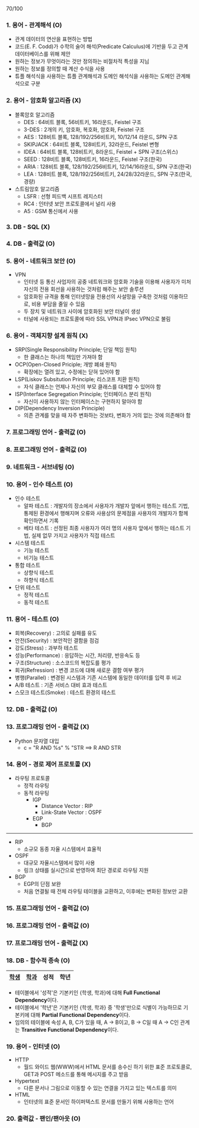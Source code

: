 70/100
### 1. 용어 - 관계해석 (O)
- 관계 데이터의 연산을 표현하는 방법
- 코드(E. F. Codd)가 수학의 술어 해석(Predicate Calculus)에 기반을 두고 관계 데이터베이스를 위해 제안
- 원하는 정보가 무엇이라는 것만 정의하는 비절차적 특성을 지님
- 원하는 정보를 정의할 때 계산 수식을 사용
- 튜플 해석식을 사용하는 튜플 관계해석과 도메인 해석식을 사용하는 도메인 관계해석으로 구분

### 2. 용어 - 암호화 알고리즘 (X)
- 블록암호 알고리즘
    - DES : 64비트 블록, 56비트키, 16라운드, Feistel 구조
    - 3-DES : 2개의 키, 암호화, 복호화, 암호화, Feistel 구조
    - AES : 128비트 블록, 128/192/256비트키, 10/12/14 라운드, SPN 구조
    - SKIPJACK : 64비트 블록, 128비트키, 32라운드, Feistel 변형
    - IDEA : 64비트 블록, 128비트키, 8라운드, Feistel + SPN 구조(스위스)
    - SEED : 128비트 블록, 128비트키, 16라운드, Feistel 구조(한국)
    - ARIA : 128비트 블록, 128/192/256비트키, 12/14/16라운드, SPN 구조(한국)
    - LEA : 128비트 블록, 128/192/256비트키, 24/28/32라운드, SPN 구조(한국, 경량)
- 스트림암호 알고리즘
    - LSFR : 선형 피드백 시프트 레지스터
    - RC4 : 인터넷 보안 프로토콜에서 널리 사용
    - A5 : GSM 통신에서 사용

### 3. DB - SQL (X)

### 4. DB - 출력값 (O)

### 5. 용어 - 네트워크 보안 (O)
- VPN
    - 인터넷 등 통신 사업자의 공중 네트워크와 암호화 기술을 이용해 사용자가 미처 자신의 전용 회선을 사용하는 것처럼 해주는 보안 솔루션
    - 암호화된 규격을 통해 인터넷망을 전용선의 사설망을 구축한 것처럼 이용하므로, 비용 부담을 줄일 수 있음
    - 두 장치 및 네트워크 사이에 암호화된 보안 터널이 생성
    - 터널에 사용되는 프로토콜에 따라 SSL VPN과 IPsec VPN으로 불림

### 6. 용어 - 객체지향 설계 원칙 (X)
- SRP(Single Responsibility Principle; 단일 책임 원칙)
    - 한 클래스는 하나의 책임만 가져야 함
- OCP(Open-Closed Priciple; 개방 폐쇄 원칙)
    - 확장에는 열려 있고, 수정에는 닫혀 있어야 함
- LSP(Liskov Subsitution Principle; 리스코프 치환 원칙)
    - 자식 클래스는 언제나 자신의 부모 클래스를 대체할 수 있어야 함
- ISP(Interface Segregation Principle; 인터페이스 분리 원칙)
    - 자신이 사용하지 않는 인터페이스는 구현하지 말아야 함
- DIP(Dependency Inversion Principle)
    - 의존 관계를 맞을 때 자주 변화하는 것보타, 변화가 거의 없는 것에 의존해야 함

### 7. 프로그래밍 언어 - 출력값 (O)

### 8. 프로그래밍 언어 - 출력값 (O)

### 9. 네트워크 - 서브네팅 (O)

### 10. 용어 - 인수 테스트 (O)
- 인수 테스트
    - 알파 테스트 : 개발자의 장소에서 사용자가 개발자 앞에서 행하는 테스트 기법, 통제된 환경에서 행해지며 오류와 사용상의 문제점을 사용자의 개발자가 함께 확인하면서 기록
    - 베타 테스트 : 선정된 최종 사용자가 여러 명의 사용자 앞에서 행하는 테스트 기법, 실제 없무 가지고 사용자가 직접 테스트
- 시스템 테스트
    - 기능 테스트
    - 비기능 테스트
- 통합 테스트
    - 상향식 테스트
    - 하향식 테스트
- 단위 테스트
    - 정적 테스트
    - 동적 테스트

### 11. 용어 - 테스트 (O)
- 회복(Recovery) : 고의로 실패를 유도
- 안전(Security) : 보안적인 결함을 점검
- 강도(Stress) : 과부하 테스트
- 성능(Performance) : 응답하는 시간, 처리량, 반응속도 등
- 구조(Structure) : 소스코드의 복잡도를 평가
- 회귀(Refression) : 변경 코드에 대해 새로운 결함 여부 평가
- 병행(Parallel) : 변경된 시스템과 기존 시스템에 동일한 데이터를 입력 후 비교
- A/B 테스트 : 기존 서비스 대비 효과 테스트
- 스모크 테스트(Smoke) : 테스트 환경의 테스트

### 12. DB - 출력값 (O)

### 13. 프로그래밍 언어 - 출력값 (X)
- Python 문자열 대입
    - c = "R AND %s" % "STR ==> R AND STR

### 14. 용어 - 경로 제어 프로토콜 (X)
- 라우팅 프로토콜
    - 정적 라우팅
    - 동적 라우팅
        - IGP
            - Distance Vector : RIP
            - Link-State Vector : OSPF
        - EGP
            - BGP
---
- RIP
    - 소규모 동종 자율 시스템에서 효율적
- OSPF
    - 대규모 자율시스템에서 많이 사용
    - 링크 상태를 실시간으로 반영하여 최단 경로로 라우팅 지원
- BGP
    - EGP의 단점 보완
    - 처음 연결될 때 전체 라우팅 테이블을 교환하고, 이후에는 변화된 정보만 교환

### 15. 프로그래밍 언어 - 출력값 (O)

### 16. 프로그래밍 언어 - 출력값 (O)

### 17. 프로그래밍 언어 - 출력값 (X)

### 18. DB - 함수적 종속 (O)
|<U>학생</U>|<U>학과</U>|성적|학년|
|---|---|---|---|

- 테이블에서 '성적'은 기본키인 {학생, 학과}에 대해 **Full Functional Dependency**이다.
- 테이블에서 '학년'은 기본키인 {학생, 학과} 중 '학생'만으로 식별이 가능하므로 기본키에 대해 **Partial Functional Dependency**이다.
- 임의의 테이블에 속성 A, B, C가 있을 때, A → B이고, B → C일 때 A → C인 관계는 **Transitive Functional Dependency**이다.

### 19. 용어 - 인터넷 (O)
- HTTP
    - 월드 와이드 웹(WWW)에서 HTML 문서를 송수신 하기 위한 표준 프로토콜로, GET과 POST 메소드를 통해 메시지를 주고 받음
- Hypertext
    - 다른 문서나 그림으로 이동할 수 있는 연결을 가지고 있는 텍스트를 의미
- HTML
    - 인터넷의 표준 문서인 하이퍼텍스트 문서를 만들기 위해 사용하는 언어

### 20. 출력값 - 팬인/팬아웃 (O)